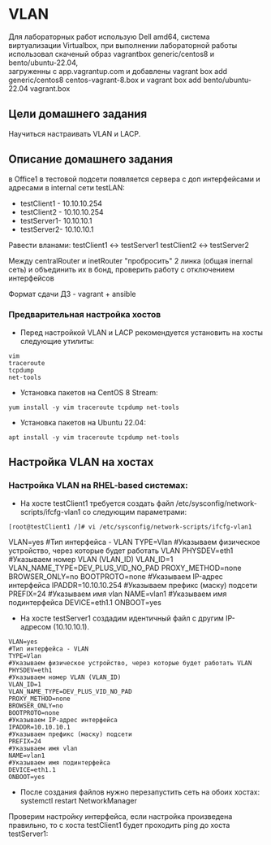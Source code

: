 # VLAN
Для лабораторных работ использую Dell amd64, система виртуализации Virtualbox, при выполнении лабораторной работы использовал скаченый образ vagrantbox generic/centos8 и bento/ubuntu-22.04,</br>
загруженны с app.vagrantup.com и добавлены vagrant box add generic/centos8 centos-vagrant-8.box и vagrant box add bento/ubuntu-22.04 vagrant.box

## Цели домашнего задания
Научиться настраивать VLAN и LACP. 

## Описание домашнего задания
в Office1 в тестовой подсети появляется сервера с доп интерфейсами и адресами
в internal сети testLAN: 
- testClient1 - 10.10.10.254
- testClient2 - 10.10.10.254
- testServer1- 10.10.10.1 
- testServer2- 10.10.10.1

Равести вланами:
testClient1 <-> testServer1
testClient2 <-> testServer2

Между centralRouter и inetRouter "пробросить" 2 линка (общая inernal сеть) и объединить их в бонд, проверить работу c отключением интерфейсов

Формат сдачи ДЗ - vagrant + ansible

### Предварительная настройка хостов

- Перед настройкой VLAN и LACP рекомендуется установить на хосты следующие утилиты:
```
vim
traceroute
tcpdump
net-tools
```

- Установка пакетов на CentOS 8 Stream: 
```
yum install -y vim traceroute tcpdump net-tools 
```

- Установка пакетов на Ubuntu 22.04:
```
apt install -y vim traceroute tcpdump net-tools 
```

## Настройка VLAN на хостах

### Настройка VLAN на RHEL-based системах:

- На хосте testClient1 требуется создать файл /etc/sysconfig/network-scripts/ifcfg-vlan1 со следующим параметрами:
```
[root@testClient1 /]# vi /etc/sysconfig/network-scripts/ifcfg-vlan1
```
VLAN=yes
#Тип интерфейса - VLAN
TYPE=Vlan
#Указываем физическое устройство, через которые будет работать VLAN
PHYSDEV=eth1
#Указываем номер VLAN (VLAN_ID)
VLAN_ID=1
VLAN_NAME_TYPE=DEV_PLUS_VID_NO_PAD
PROXY_METHOD=none
BROWSER_ONLY=no
BOOTPROTO=none
#Указываем IP-адрес интерфейса
IPADDR=10.10.10.254
#Указываем префикс (маску) подсети
PREFIX=24
#Указываем имя vlan
NAME=vlan1
#Указываем имя подинтерфейса
DEVICE=eth1.1
ONBOOT=yes

- На хосте testServer1 создадим идентичный файл с другим IP-адресом (10.10.10.1).
```
VLAN=yes
#Тип интерфейса - VLAN
TYPE=Vlan
#Указываем физическое устройство, через которые будет работать VLAN
PHYSDEV=eth1
#Указываем номер VLAN (VLAN_ID)
VLAN_ID=1
VLAN_NAME_TYPE=DEV_PLUS_VID_NO_PAD
PROXY_METHOD=none
BROWSER_ONLY=no
BOOTPROTO=none
#Указываем IP-адрес интерфейса
IPADDR=10.10.10.1
#Указываем префикс (маску) подсети
PREFIX=24
#Указываем имя vlan
NAME=vlan1
#Указываем имя подинтерфейса
DEVICE=eth1.1
ONBOOT=yes
```

- После создания файлов нужно перезапустить сеть на обоих хостах:
systemctl restart NetworkManager

Проверим настройку интерфейса, если настройка произведена правильно, то с хоста testClient1 будет проходить ping до хоста testServer1:


